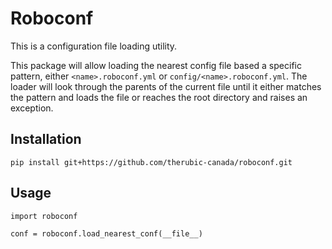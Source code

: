 # Roboconf
This is a configuration file loading utility.

This package will allow loading the nearest config file based a specific pattern, either `<name>.roboconf.yml` or `config/<name>.roboconf.yml`. The loader will look through the parents of the current file until it either matches the pattern and loads the file or reaches the root directory and raises an exception.

## Installation
`pip install git+https://github.com/therubic-canada/roboconf.git`

## Usage
```
import roboconf

conf = roboconf.load_nearest_conf(__file__)
```
